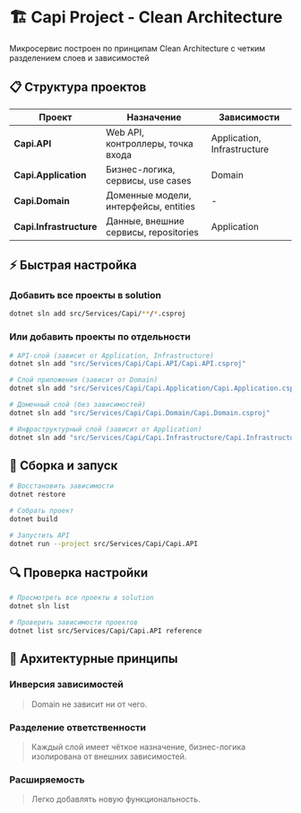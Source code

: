 ﻿# 🏗️ Capi Project - Clean Architecture

Микросервис построен по принципам Clean Architecture с четким разделением слоев и зависимостей

## 📋 Структура проектов

| Проект | Назначение | Зависимости |
|--------|------------|-------------|
| **Capi.API** | Web API, контроллеры, точка входа | Application, Infrastructure |
| **Capi.Application** | Бизнес-логика, сервисы, use cases | Domain |
| **Capi.Domain** | Доменные модели, интерфейсы, entities | - |
| **Capi.Infrastructure** | Данные, внешние сервисы, repositories | Application |


## ⚡ Быстрая настройка

### Добавить все проекты в solution

```bash
dotnet sln add src/Services/Capi/**/*.csproj
```

### Или добавить проекты по отдельности

```bash
# API-слой (зависит от Application, Infrastructure)
dotnet sln add "src/Services/Capi/Capi.API/Capi.API.csproj"

# Слой приложения (зависит от Domain)
dotnet sln add "src/Services/Capi/Capi.Application/Capi.Application.csproj"

# Доменный слой (без зависимостей)
dotnet sln add "src/Services/Capi/Capi.Domain/Capi.Domain.csproj"

# Инфраструктурный слой (зависит от Application)
dotnet sln add "src/Services/Capi/Capi.Infrastructure/Capi.Infrastructure.csproj"
```

## 🚀 Сборка и запуск

```bash
# Восстановить зависимости
dotnet restore

# Собрать проект
dotnet build

# Запустить API
dotnet run --project src/Services/Capi/Capi.API
```

## 🔍 Проверка настройки

```bash
# Просмотреть все проекты в solution
dotnet sln list

# Проверить зависимости проектов
dotnet list src/Services/Capi/Capi.API reference
```

## 🎯 Архитектурные принципы

### Инверсия зависимостей
> Domain не зависит ни от чего.

### Разделение ответственности
> Каждый слой имеет чёткое назначение, бизнес-логика изолирована от внешних зависимостей.

### Расширяемость
> Легко добавлять новую функциональность.